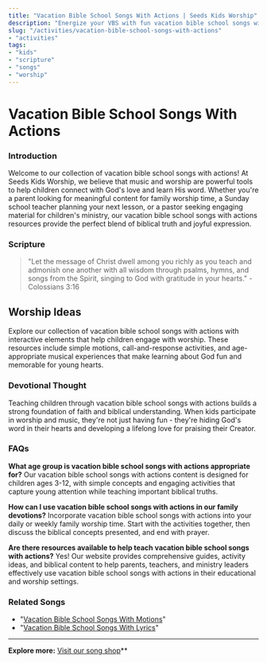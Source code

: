 ```yaml
---
title: "Vacation Bible School Songs With Actions | Seeds Kids Worship"
description: "Energize your VBS with fun vacation bible school songs with actions. Engaging worship music and activities for summer children's ministry."
slug: "/activities/vacation-bible-school-songs-with-actions"
- "activities"
tags:
- "kids"
- "scripture"
- "songs"
- "worship"
---
```


# Vacation Bible School Songs With Actions

### Introduction

Welcome to our collection of vacation bible school songs with actions! At Seeds Kids Worship, we believe that music and worship are powerful tools to help children connect with God's love and learn His word. Whether you're a parent looking for meaningful content for family worship time, a Sunday school teacher planning your next lesson, or a pastor seeking engaging material for children's ministry, our vacation bible school songs with actions resources provide the perfect blend of biblical truth and joyful expression.

### Scripture

> "Let the message of Christ dwell among you richly as you teach and admonish one another with all wisdom through psalms, hymns, and songs from the Spirit, singing to God with gratitude in your hearts." - Colossians 3:16

## Worship Ideas

Explore our collection of vacation bible school songs with actions with interactive elements that help children engage with worship. These resources include simple motions, call-and-response activities, and age-appropriate musical experiences that make learning about God fun and memorable for young hearts.

### Devotional Thought

Teaching children through vacation bible school songs with actions builds a strong foundation of faith and biblical understanding. When kids participate in worship and music, they're not just having fun - they're hiding God's word in their hearts and developing a lifelong love for praising their Creator.

### FAQs

**What age group is vacation bible school songs with actions appropriate for?**
Our vacation bible school songs with actions content is designed for children ages 3-12, with simple concepts and engaging activities that capture young attention while teaching important biblical truths.

**How can I use vacation bible school songs with actions in our family devotions?**
Incorporate vacation bible school songs with actions into your daily or weekly family worship time. Start with the activities together, then discuss the biblical concepts presented, and end with prayer.

**Are there resources available to help teach vacation bible school songs with actions?**
Yes! Our website provides comprehensive guides, activity ideas, and biblical content to help parents, teachers, and ministry leaders effectively use vacation bible school songs with actions in their educational and worship settings.

### Related Songs

- "[Vacation Bible School Songs With Motions](/activities/vacation-bible-school-songs-with-motions/)"
- "[Vacation Bible School Songs With Lyrics](/activities/vacation-bible-school-songs-with-lyrics/)"

---

**Explore more:** [Visit our song shop](https://seedskidsworship.com/shop)**

<!-- Schema Markup -->
<script type="application/ld+json">
{
  "@context": "https://schema.org",
  "@type": "MusicRecording",
  "name": "Vacation Bible School Songs With Actions",
  "byArtist": {
    "@type": "MusicGroup",
    "name": "Seeds Kids Worship"
  },
  "isFamilyFriendly": true,
  "url": "https://seedskidsworship.com/activities/vacation-bible-school-songs-with-actions/"
}
</script>